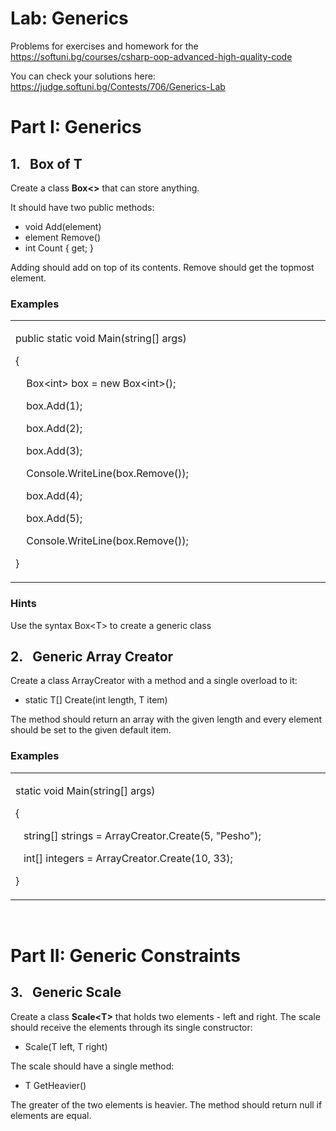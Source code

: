 <h1>Lab: Generics</h1>
<p>Problems for exercises and homework for the <a href="https://softuni.bg/courses/csharp-oop-advanced-high-quality-code">https://softuni.bg/courses/csharp-oop-advanced-high-quality-code</a></p>
<p>You can check your solutions here: <a href="https://judge.softuni.bg/Contests/706/Generics-Lab">https://judge.softuni.bg/Contests/706/Generics-Lab</a></p>
<h1>Part I: Generics &nbsp;&nbsp;</h1>
<h2>1.&nbsp;&nbsp; Box of T</h2>
<p>Create a class <strong>Box&lt;&gt;</strong> that can store anything.</p>
<p>It should have two public methods:</p>
<ul>
<li>void Add(element)</li>
<li>element Remove()</li>
<li>int Count { get; }</li>
</ul>
<p>Adding should add on top of its contents. Remove should get the topmost element.</p>
<h3>Examples</h3>
<table width="0">
<tbody>
<tr>
<td width="720">
<p>public static void Main(string[] args)</p>
<p>{</p>
<p>&nbsp;&nbsp;&nbsp; Box&lt;int&gt; box = new Box&lt;int&gt;();</p>
<p>&nbsp;&nbsp;&nbsp; box.Add(1);</p>
<p>&nbsp;&nbsp;&nbsp; box.Add(2);</p>
<p>&nbsp;&nbsp;&nbsp; box.Add(3);</p>
<p>&nbsp;&nbsp;&nbsp; Console.WriteLine(box.Remove());</p>
<p>&nbsp;&nbsp;&nbsp; box.Add(4);</p>
<p>&nbsp;&nbsp;&nbsp; box.Add(5);</p>
<p>&nbsp;&nbsp;&nbsp; Console.WriteLine(box.Remove());</p>
<p>}</p>
</td>
</tr>
</tbody>
</table>
<h3>Hints</h3>
<p>Use the syntax Box&lt;T&gt; to create a generic class</p>
<h2>2.&nbsp;&nbsp; Generic Array Creator</h2>
<p>Create a class ArrayCreator with a method and a single overload to it:</p>
<ul>
<li>static T[] Create(int length, T item)</li>
</ul>
<p>The method should return an array with the given length and every element should be set to the given default item.</p>
<h3>Examples</h3>
<table width="0">
<tbody>
<tr>
<td width="720">
<p>static void Main(string[] args)</p>
<p>{</p>
<p>&nbsp;&nbsp; string[] strings = ArrayCreator.Create(5, "Pesho");</p>
<p>&nbsp;&nbsp; int[] integers = ArrayCreator.Create(10, 33);</p>
<p>}</p>
</td>
</tr>
</tbody>
</table>
<p>&nbsp;</p>
<h1>Part II: Generic Constraints</h1>
<h2>3.&nbsp;&nbsp; Generic Scale</h2>
<p>Create a class <strong>Scale&lt;T&gt;</strong> that holds two elements - left and right. The scale should receive the elements through its single constructor:</p>
<ul>
<li>Scale(T left, T right)</li>
</ul>
<p>The scale should have a single method:</p>
<ul>
<li>T GetHeavier()</li>
</ul>
<p>The greater of the two elements is heavier. The method should return null if elements are equal.</p>
<p>&nbsp;</p>
<p>&nbsp;</p>
<p>&nbsp;</p>
